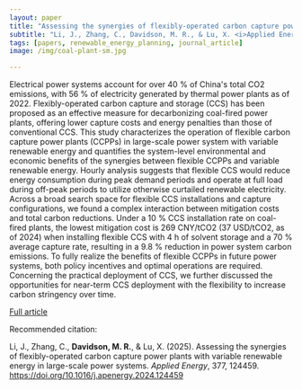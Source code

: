 ```yaml
---
layout: paper
title: "Assessing the synergies of flexibly-operated carbon capture power plants with variable renewable energy in large-scale power systems"
subtitle: "Li, J., Zhang, C., Davidson, M. R., & Lu, X. <i>Applied Energy</i>."
tags: [papers, renewable_energy_planning, journal_article]
image: /img/coal-plant-sm.jpg

---
```


Electrical power systems account for over 40 % of China's total CO2 emissions, with 56 % of electricity generated by thermal power plants as of 2022. Flexibly-operated carbon capture and storage (CCS) has been proposed as an effective measure for decarbonizing coal-fired power plants, offering lower capture costs and energy penalties than those of conventional CCS. This study characterizes the operation of flexible carbon capture power plants (CCPPs) in large-scale power system with variable renewable energy and quantifies the system-level environmental and economic benefits of the synergies between flexible CCPPs and variable renewable energy. Hourly analysis suggests that flexible CCS would reduce energy consumption during peak demand periods and operate at full load during off-peak periods to utilize otherwise curtailed renewable electricity. Across a broad search space for flexible CCS installations and capture configurations, we found a complex interaction between mitigation costs and total carbon reductions. Under a 10 % CCS installation rate on coal-fired plants, the lowest mitigation cost is 269 CNY/tCO2 (37 USD/tCO2, as of 2024) when installing flexible CCS with 4 h of solvent storage and a 70 % average capture rate, resulting in a 9.8 % reduction in power system carbon emissions. To fully realize the benefits of flexible CCPPs in future power systems, both policy incentives and optimal operations are required. Concerning the practical deployment of CCS, we further discussed the opportunities for near-term CCS deployment with the flexibility to increase carbon stringency over time.

[Full article](https://www.sciencedirect.com/science/article/pii/S0306261924018427)


Recommended citation:

Li, J., Zhang, C., **Davidson, M. R.**, & Lu, X. (2025). Assessing the synergies of flexibly-operated carbon capture power plants with variable renewable energy in large-scale power systems. _Applied Energy_, 377, 124459. https://doi.org/10.1016/j.apenergy.2024.124459




